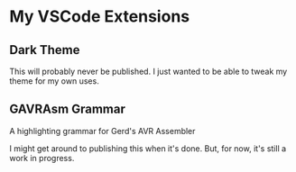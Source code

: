 # My VSCode Extensions

## Dark Theme

This will probably never be published. I just wanted to be able to tweak my
theme for my own uses.

## GAVRAsm Grammar

A highlighting grammar for Gerd's AVR Assembler

I might get around to publishing this when it's done. But, for now, it's still
a work in progress.
